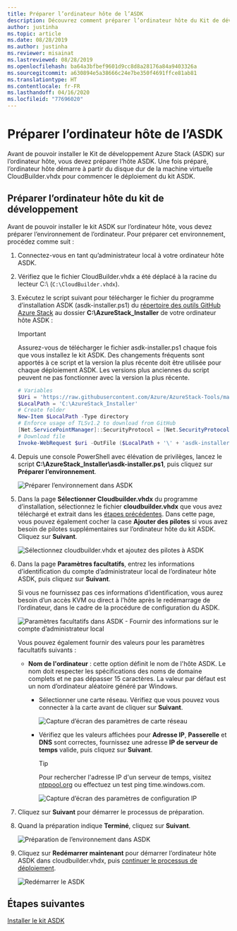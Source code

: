 ```yaml
---
title: Préparer l’ordinateur hôte de l’ASDK
description: Découvrez comment préparer l’ordinateur hôte du Kit de développement Azure Stack (ASDK) en vue de son installation.
author: justinha
ms.topic: article
ms.date: 08/28/2019
ms.author: justinha
ms.reviewer: misainat
ms.lastreviewed: 08/28/2019
ms.openlocfilehash: ba64a3bfbef9601d9cc8d8a28176a84a9403326a
ms.sourcegitcommit: a630894e5a38666c24e7be350f4691ffce81ab81
ms.translationtype: HT
ms.contentlocale: fr-FR
ms.lasthandoff: 04/16/2020
ms.locfileid: "77696020"
---
```

# <a name="prepare-the-asdk-host-computer"></a>Préparer l’ordinateur hôte de l’ASDK
Avant de pouvoir installer le Kit de développement Azure Stack (ASDK) sur l’ordinateur hôte, vous devez préparer l’hôte ASDK. Une fois préparé, l’ordinateur hôte démarre à partir du disque dur de la machine virtuelle CloudBuilder.vhdx pour commencer le déploiement du kit ASDK.

## <a name="prepare-the-development-kit-host-computer"></a>Préparer l’ordinateur hôte du kit de développement
Avant de pouvoir installer le kit ASDK sur l’ordinateur hôte, vous devez préparer l’environnement de l’ordinateur. Pour préparer cet environnement, procédez comme suit :

1. Connectez-vous en tant qu’administrateur local à votre ordinateur hôte ASDK.
2. Vérifiez que le fichier CloudBuilder.vhdx a été déplacé à la racine du lecteur C:\ (`C:\CloudBuilder.vhdx`).
3. Exécutez le script suivant pour télécharger le fichier du programme d’installation ASDK (asdk-installer.ps1) du [répertoire des outils GitHub Azure Stack](https://github.com/Azure/AzureStack-Tools) au dossier **C:\AzureStack_Installer** de votre ordinateur hôte ASDK :

   > [!IMPORTANT]
   > Assurez-vous de télécharger le fichier asdk-installer.ps1 chaque fois que vous installez le kit ASDK. Des changements fréquents sont apportés à ce script et la version la plus récente doit être utilisée pour chaque déploiement ASDK. Les versions plus anciennes du script peuvent ne pas fonctionner avec la version la plus récente.

   ```powershell
   # Variables
   $Uri = 'https://raw.githubusercontent.com/Azure/AzureStack-Tools/master/Deployment/asdk-installer.ps1'
   $LocalPath = 'C:\AzureStack_Installer'
   # Create folder
   New-Item $LocalPath -Type directory
   # Enforce usage of TLSv1.2 to download from GitHub
   [Net.ServicePointManager]::SecurityProtocol = [Net.SecurityProtocolType]::Tls12
   # Download file
   Invoke-WebRequest $uri -OutFile ($LocalPath + '\' + 'asdk-installer.ps1')
   ```

4. Depuis une console PowerShell avec élévation de privilèges, lancez le script **C:\AzureStack_Installer\asdk-installer.ps1**, puis cliquez sur **Préparer l’environnement**.

    ![Préparer l’environnement dans ASDK](media/asdk-prepare-host/1.PNG) 

5. Dans la page **Sélectionner Cloudbuilder.vhdx** du programme d’installation, sélectionnez le fichier **cloudbuilder.vhdx** que vous avez téléchargé et extrait dans les [étapes précédentes](asdk-download.md). Dans cette page, vous pouvez également cocher la case **Ajouter des pilotes** si vous avez besoin de pilotes supplémentaires sur l’ordinateur hôte du kit ASDK. Cliquez sur **Suivant**.  

    ![Sélectionnez cloudbuilder.vhdx et ajoutez des pilotes à ASDK](media/asdk-prepare-host/2.PNG)

6. Dans la page **Paramètres facultatifs**, entrez les informations d’identification du compte d’administrateur local de l’ordinateur hôte ASDK, puis cliquez sur **Suivant**.

    Si vous ne fournissez pas ces informations d’identification, vous aurez besoin d’un accès KVM ou direct à l’hôte après le redémarrage de l’ordinateur, dans le cadre de la procédure de configuration du ASDK.

   ![Paramètres facultatifs dans ASDK - Fournir des informations sur le compte d’administrateur local](media/asdk-prepare-host/3.PNG)

    Vous pouvez également fournir des valeurs pour les paramètres facultatifs suivants :
    - **Nom de l'ordinateur** : cette option définit le nom de l'hôte ASDK. Le nom doit respecter les spécifications des noms de domaine complets et ne pas dépasser 15 caractères. La valeur par défaut est un nom d’ordinateur aléatoire généré par Windows.

        - Sélectionner une carte réseau. Vérifiez que vous pouvez vous connecter à la carte avant de cliquer sur **Suivant**.

            ![Capture d’écran des paramètres de carte réseau](media/asdk-prepare-host/step-four-network-adapter.png)

        - Vérifiez que les valeurs affichées pour **Adresse IP**, **Passerelle** et **DNS** sont correctes, fournissez une adresse **IP de serveur de temps** valide, puis cliquez sur **Suivant**.

            >[!TIP]
            >Pour rechercher l'adresse IP d'un serveur de temps, visitez [ntppool.org](https://www.ntppool.org/) ou effectuez un test ping time.windows.com. 

            ![Capture d’écran des paramètres de configuration IP](media/asdk-prepare-host/step-five-host-ip-config.png)

7. Cliquez sur **Suivant** pour démarrer le processus de préparation.
8. Quand la préparation indique **Terminé**, cliquez sur **Suivant**.

    ![Préparation de l’environnement dans ASDK](media/asdk-prepare-host/4.PNG)

9. Cliquez sur **Redémarrer maintenant** pour démarrer l’ordinateur hôte ASDK dans cloudbuilder.vhdx, puis [continuer le processus de déploiement](asdk-install.md).

    ![Redémarrer le ASDK](media/asdk-prepare-host/5.PNG)


## <a name="next-steps"></a>Étapes suivantes
[Installer le kit ASDK](asdk-install.md)
